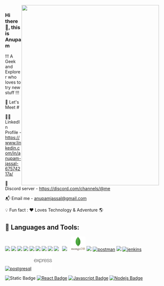 <img align="right"  src="https://imgur.com/Tm0GqyD.png" width="450"  height="590">
<p style="text-align:left">
    
### Hi there 👋, this is Anupam ###
 !!! A Geek and Explorer who loves to try new stuff !!!

🤠  Let's Meet #

👨‍💼LinkedIn Profile - https://www.linkedin.com/in/anupam-jassal-67574217a/ 

🔗 Discord server  - https://discord.com/channels/@me

📬 Email me        - anupamjassal@gmail.com

💡 Fun fact : ❤️ Loves Technology & Adventure 🌎
</p>

## 🚀 Languages and Tools: 
<p>
    <a href="https://aws.amazon.com/q/?nc2=h_ql_prod_l1_q" target="_blank"> <img src="https://img.icons8.com/?size=50&id=e6uRfPIDgoXi&format=png&color=000000"/></a>
    <a href="https://openai.com/" target="_blank"> <img src="https://img.icons8.com/?size=50&id=u9JE2GppVZoD&format=png&color=000000"/></a>
    <a href="https://www.java.com" target="_blank"> <img src="https://img.icons8.com/color/48/000000/java-coffee-cup-logo.png"/></a>
    <a href="https://reactjs.org/" target="_blank"> <img src="https://img.icons8.com/color/48/000000/react-native.png"/></a>
    <a href="https://developer.mozilla.org/en-US/docs/Web/JavaScript" target="_blank"> <img src="https://img.icons8.com/color/48/000000/javascript.png"/></a> 
    <a href="https://www.w3.org/html/" target="_blank"> <img src="https://img.icons8.com/color/48/000000/html-5.png"/></a> 
    <a href="https://www.w3schools.com/css/" target="_blank"> <img src="https://img.icons8.com/color/48/000000/css3.png"/></a> 
    <a href="https://getbootstrap.com" target="_blank"> <img src="https://img.icons8.com/color/48/000000/bootstrap.png"/></a> 
    <a style="padding-right:8px;" href="https://nodejs.org" target="_blank"> <img src="https://img.icons8.com/color/48/000000/nodejs.png"/></a> 
    <a style="padding-right:8px;" href="https://www.mysql.com/" target="_blank"> <img src="https://img.icons8.com/fluent/50/000000/mysql-logo.png"/></a>
    <a href="https://www.mongodb.com/" target="_blank"> <img src="https://raw.githubusercontent.com/devicons/devicon/master/icons/mongodb/mongodb-original-wordmark.svg" alt="mongodb" width="48" height="48"/></a> 
    <a href="https://firebase.google.com/" target="_blank"> <img src="https://img.icons8.com/color/48/000000/firebase.png"/></a> 
    <a href="https://postman.com" target="_blank"> <img src="https://www.vectorlogo.zone/logos/getpostman/getpostman-icon.svg" alt="postman" width="45" height="45"/></a>   
    <a href="https://git-scm.com/" target="_blank"> <img src="https://img.icons8.com/color/48/000000/git.png"/></a> 
    <a href="https://www.jenkins.io" target="_blank"> <img src="https://www.vectorlogo.zone/logos/jenkins/jenkins-icon.svg" alt="jenkins" width="48" height="48"/></a> 
    <a href="https://www.postgresql.org/" target="_blank"> <img src="https://img.icons8.com/?size=50&id=JRnxU7ZWP4mi&format=png&color=000000" alt="postgresql" width="40" height="40"/></a>&nbsp
    <a href="https://expressjs.com" target="_blank"> <img src="https://raw.githubusercontent.com/devicons/devicon/master/icons/express/express-original-wordmark.svg" alt="express" width="60" height="60"/></a>
</p>

![Static Badge](https://img.shields.io/badge/AI-%23FFFFFF?style=for-the-badge&logoSize=auto&label=AI%2FML&labelColor=blue&color=black&link=https%3A%2F%2Fcloud.google.com%2Flearn%2Fartificial-intelligence-vs-machine-learning) [![React Badge](https://img.shields.io/badge/-React-61DBFB?style=for-the-badge&labelColor=black&logo=react&logoColor=61DBFB)](#)  [![Javascript Badge](https://img.shields.io/badge/-Javascript-F0DB4F?style=for-the-badge&labelColor=black&logo=javascript&logoColor=F0DB4F)](#) [![Nodejs Badge](https://img.shields.io/badge/-Nodejs-3C873A?style=for-the-badge&labelColor=black&logo=node.js&logoColor=3C873A)](#) 
<br/>
